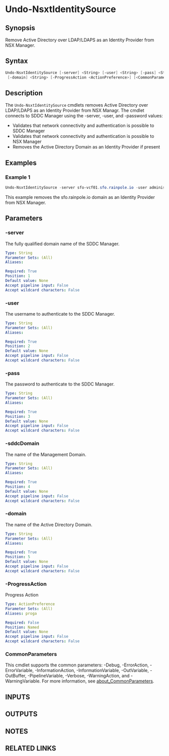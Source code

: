 # Undo-NsxtIdentitySource

## Synopsis

Remove Active Directory over LDAP/LDAPS as an Identity Provider from NSX Manager.

## Syntax

```powershell
Undo-NsxtIdentitySource [-server] <String> [-user] <String> [-pass] <String> [-sddcDomain] <String>
 [-domain] <String> [-ProgressAction <ActionPreference>] [<CommonParameters>]
```

## Description

The `Undo-NsxtIdentitySource` cmdlets removes Active Directory over LDAP/LDAPS as an Identity Provider from NSX
Managr.
The cmdlet connects to SDDC Manager using the -server, -user, and -password values:

- Validates that network connectivity and authentication is possible to SDDC Manager
- Validates that network connectivity and authentication is possible to NSX Manager
- Removes the Active Directory Domain as an Identity Provider if present

## Examples

### Example 1

```powershell
Undo-NsxtIdentitySource -server sfo-vcf01.sfo.rainpole.io -user administrator@vsphere.local -pass VMw@re1! -sddcDomain sfo-w01 -domain sfo.rainpole.io
```

This example removes the sfo.rainpole.io domain as an Identity Provider from NSX Manager.

## Parameters

### -server

The fully qualified domain name of the SDDC Manager.

```yaml
Type: String
Parameter Sets: (All)
Aliases:

Required: True
Position: 1
Default value: None
Accept pipeline input: False
Accept wildcard characters: False
```

### -user

The username to authenticate to the SDDC Manager.

```yaml
Type: String
Parameter Sets: (All)
Aliases:

Required: True
Position: 2
Default value: None
Accept pipeline input: False
Accept wildcard characters: False
```

### -pass

The password to authenticate to the SDDC Manager.

```yaml
Type: String
Parameter Sets: (All)
Aliases:

Required: True
Position: 3
Default value: None
Accept pipeline input: False
Accept wildcard characters: False
```

### -sddcDomain

The name of the Management Domain.

```yaml
Type: String
Parameter Sets: (All)
Aliases:

Required: True
Position: 4
Default value: None
Accept pipeline input: False
Accept wildcard characters: False
```

### -domain

The name of the Active Directory Domain.

```yaml
Type: String
Parameter Sets: (All)
Aliases:

Required: True
Position: 5
Default value: None
Accept pipeline input: False
Accept wildcard characters: False
```

### -ProgressAction

Progress Action

```yaml
Type: ActionPreference
Parameter Sets: (All)
Aliases: proga

Required: False
Position: Named
Default value: None
Accept pipeline input: False
Accept wildcard characters: False
```

### CommonParameters

This cmdlet supports the common parameters: -Debug, -ErrorAction, -ErrorVariable, -InformationAction, -InformationVariable, -OutVariable, -OutBuffer, -PipelineVariable, -Verbose, -WarningAction, and -WarningVariable. For more information, see [about_CommonParameters](http://go.microsoft.com/fwlink/?LinkID=113216).

## INPUTS

## OUTPUTS

## NOTES

## RELATED LINKS
